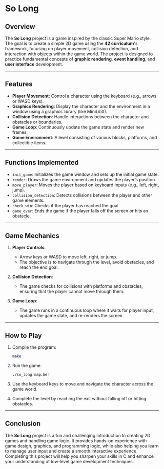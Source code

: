 # So Long

## Overview

The **So Long** project is a game inspired by the classic Super Mario style. The goal is to create a simple 2D game using the **42 curriculum**'s framework, focusing on player movement, collision detection, and interaction with objects within the game world. The project is designed to practice fundamental concepts of **graphic rendering**, **event handling**, and **user interface** development.

---

## Features

- **Player Movement**: Control a character using the keyboard (e.g., arrows or WASD keys).
- **Graphics Rendering**: Display the character and the environment in a window using a graphics library (like MiniLibX).
- **Collision Detection**: Handle interactions between the character and obstacles or boundaries.
- **Game Loop**: Continuously update the game state and render new frames.
- **Game Environment**: A level consisting of various blocks, platforms, and collectible items.

---

## Functions Implemented

- `init_game`: Initializes the game window and sets up the initial game state.
- `render`: Draws the game environment and updates the player’s position.
- `move_player`: Moves the player based on keyboard inputs (e.g., left, right, jump).
- `collision_detection`: Detects collisions between the player and other game elements.
- `check_win`: Checks if the player has reached the goal.
- `game_over`: Ends the game if the player falls off the screen or hits an obstacle.

---

## Game Mechanics

1. **Player Controls**:
   - Arrow keys or WASD to move left, right, or jump.
   - The objective is to navigate through the level, avoid obstacles, and reach the end goal.
   
2. **Collision Detection**:
   - The game checks for collisions with platforms and obstacles, ensuring that the player cannot move through them.

3. **Game Loop**:
   - The game runs in a continuous loop where it waits for player input, updates the game state, and re-renders the screen.

---

## How to Play

1. Compile the program:
   ```bash
   make
2. Run the game:
   ```bash
   ./so_long map.ber
2. Use the keyboard keys to move and navigate the character across the game world.

3. Complete the level by reaching the exit without falling off or hitting obstacles.

---

## Conclusion

The **So Long** project is a fun and challenging introduction to creating 2D games and handling game logic. It provides hands-on experience with game design, graphics, and programming logic, while also helping you learn to manage user input and create a smooth interactive experience. Completing this project will help you sharpen your skills in C and enhance your understanding of low-level game development techniques.

